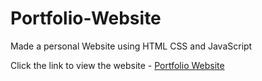 # Portfolio-Website

Made a personal Website using HTML CSS and JavaScript

Click the link to view the website - [Portfolio Website](https://jibran-zaffer.netlify.app/)
